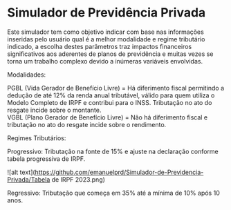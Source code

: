 # Simulador de Previdência Privada

Este simulador tem como objetivo indicar com base nas informações inseridas pelo usuário qual é a melhor modalidade e regime tributário indicado, a escolha destes parâmetros traz impactos financeiros significativos aos aderentes de planos de previdência e muitas vezes se torna um trabalho complexo devido a inúmeras variáveis envolvidas. 

Modalidades:

PGBL (Vida Gerador de Benefício Livre) = Há diferimento fiscal permitindo a dedução de até 12% da renda anual tributável, válido para quem utiliza o Modelo Completo de IRPF e contribui para o INSS. Tributação no ato do resgate incide sobre o montante.   
VGBL (Plano Gerador de Benefício Livre) = Não há diferimento fiscal e tributação no ato do resgate incide sobre o rendimento. 

Regimes Tributários: 

Progressivo: Tributação na fonte de 15% e ajuste na declaração conforme tabela progressiva de IRPF.

![alt text](https://github.com/emanuelprd/Simulador-de-Previdencia-Privada/Tabela de IRPF 2023.png)

Regressivo: Tributação que começa em 35% até a mínima de 10% após 10 anos.  
